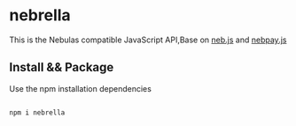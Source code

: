 # nebrella
This is the Nebulas compatible JavaScript API,Base on [neb.js](https://github.com/nebulasio/neb.js) and [nebpay.js](https://github.com/nebulasio/nebPay)

##  Install && Package
<p>Use the npm installation dependencies<p>
<pre>
<code>
npm i nebrella
</code>
</pre>
